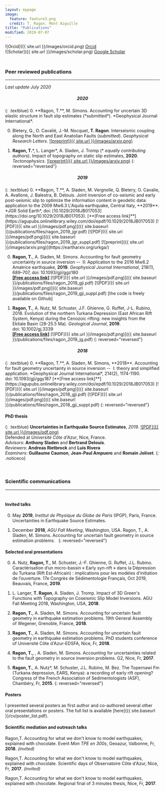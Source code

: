 ```yaml
---
layout: mypage
image:
  feature: feature3.png
  credit: T. Ragon. Mont Aiguille
title: "Publications"
modified: 2019-07-07
---
```


![Orcid]({{ site.url }}/images/orcid.png) [Orcid](http://orcid.org/0000-0002-1276-1910)   
![Scholar]({{ site.url }}/images/scholar.png) [Google Scholar](https://scholar.google.ca/citations?user=v_X3_GoAAAAJ&hl=en)  

<br style="line-height: 10px" />

### Peer reviewed publications
---
*Last update July 2020*

<center>
<h5> 2020 </h5>
</center>
{: .textblue}  
0. **Ragon, T.**, M. Simons. Accounting for uncertain 3D elastic structure in fault slip estimates (*submitted*). *Geophysical Journal International*. 

0. Bletery, Q., O. Cavalié, J.-M. Nocquet, **T. Ragon**. Interseismic coupling along the North and East Anatolian Faults (*submitted*). *Geophysical Research Letters*. [![preprint]({{ site.url }}/images/arxiv.png)](https://www.essoar.org/doi/10.1002/essoar.10502450.2)

0. **Ragon, T.**\*, L. Langer\*, A. Sladen, J. Tromp (\* *equally contributing authors*). Impact of topography on static slip estimates, **2020**. *Tectonophysics*. [![preprint]({{ site.url }}/images/arxiv.png)](https://doi.org/10.31223/osf.io/nsbx3)
{: reversed="reversed"}

<center>
<h5> 2019 </h5>
</center>
{: .textblue}  
0. **Ragon, T.**, A. Sladen, M. Vergnolle, Q. Bletery, O. Cavalie, A. Avallone, J. Balestra, B. Delouis. Joint inversion of co-seismic and early post-seismic slip to optimize the information content in geodetic data: application to the 2009 Mw6.3 L'Aquila earthquake, Central Italy, **2019**. *JGR Solid Earth*, doi: [10.1029/2018JB017053](https://doi.org/10.1029/2018JB017053).  
[**[Free access link]**](https://agupubs.onlinelibrary.wiley.com/doi/epdf/10.1029/2018JB017053)  [![PDF]({{ site.url }}/images/pdf.png)]({{ site.baseurl }}/publications/files/ragon_2019_jgr.pdf)  [![PDF]({{ site.url }}/images/pdf.png)]({{ site.baseurl }}/publications/files/ragon_2019_jgr_suppl.pdf)  [![preprint]({{ site.url }}/images/arxiv.png)](https://eartharxiv.org/urkga/)

0. **Ragon, T.**, A. Sladen, M. Simons. Accounting for fault geometry uncertainty in source inversion --  II: Application to the 2016 Mw6.2 Amatrice earthquake, **2019**. *Geophysical Journal International*, 218(1), 689–707, doi: 10.1093/gji/ggz180  
[**[Free access link]**](https://agupubs.onlinelibrary.wiley.com/doi/epdf/10.1029/2018JB017053)  [![PDF]({{ site.url }}/images/pdf.png)]({{ site.baseurl }}/publications/files/ragon_2019_gji.pdf)  [![PDF]({{ site.url }}/images/pdf.png)]({{ site.baseurl }}/publications/files/ragon_2019_gji_suppl.pdf)  [the code is freely available on Github]

0. **Ragon, T.**, A. Nutz, M. Schuster, J.F. Ghienne, G. Ruffet, J-L. Rubino, 2018. Evolution of the northern Turkana Depression (East African Rift System, Kenya) during the Cenozoic rifting: new insights from the Ekitale Basin (28-25.5 Ma). *Geological Journal*, **2019**. doi: 10.1002/gj.3339  
[**[Free access link]**](https://agupubs.onlinelibrary.wiley.com/doi/epdf/10.1029/2018JB017053)  [![PDF]({{ site.url }}/images/pdf.png)]({{ site.baseurl }}/publications/files/ragon_2019_jg.pdf)
{: reversed="reversed"}

<center>
<h5> 2018 </h5>
</center>
{: .textblue}  
0. **Ragon, T.**, A. Sladen, M. Simons, **2018**. Accounting for fault geometry uncertainty in source inversion --  I: theory and simplified application. *Geophysical Journal International*, 214(2), 1174-1190. doi: 10.1093/gji/ggy187  
[**[Free access link]**](https://agupubs.onlinelibrary.wiley.com/doi/epdf/10.1029/2018JB017053)  [![PDF]({{ site.url }}/images/pdf.png)]({{ site.baseurl }}/publications/files/ragon_2018_gji.pdf)  [![PDF]({{ site.url }}/images/pdf.png)]({{ site.baseurl }}/publications/files/ragon_2018_gji_suppl.pdf)
{: reversed="reversed"}

<br style="line-height: 10px" />

#### PhD thesis
{: .textblue}
**Uncertainties in Earthquake Source Estimates**, *2019*. [![PDF]({{ site.url }}/images/pdf.png)](https://tel.archives-ouvertes.fr/tel-02271745/document)  
Defended at *Université Côte d'Azur*, Nice, France.  
*Advisors*: **Anthony Sladen** and **Bertrand Delouis**.  
*Reviewers*: **Andreas Rietbrock** and **Luis Rivera**  
*Examiners*: **Guillaume Caumon**, **Jean-Paul Ampuero** and **Romain Jolivet**.
{: .noticeco} 

<br style="line-height: 20px" />

### Scientific communications  
----

<br style="line-height: 5px" />

#### Invited talks  
0. May **2019**, *Institut de Physique du Globe de Paris* (IPGP), Paris, France. Uncertainties in Earthquake Source Estimates.

0. December **2018**, *AGU Fall Meeting*, Washington, USA. Ragon, T., A. Sladen, M. Simons. Accounting for uncertain fault geometry in source estimation problems.  
{: reversed="reversed"}


#### Selected oral presentations  
0. A. Nutz, **Ragon, T.**, M. Schuster, J.-F. Ghienne, G. Ruffet, J.L. Rubino. Caractérisation d’un micro-bassin « Early syn-rift » dans la Dépression du Turkana (Rift Est-Africain) : implications pour les modèles d’initiation de l’ouverture.  17e Congrès de Sédimentologie Français, Oct 2019, Beauvais, France, **2019**.

0. L. Langer, **T. Ragon**, A. Sladen, J. Tromp. Impact of 3D Green's Functions with Topography on Coseismic Slip Model Inversions. AGU Fall Meeting 2018, Washington, USA, **2018**.
	
0. **Ragon, T.**, A. Sladen, M. Simons. Accounting for uncertain fault geometry in earthquake estimation problems. 19th General Assembly of Wegener, Grenoble, France, **2018**.

0. **Ragon, T.**, A. Sladen, M. Simons. Accounting for uncertain fault geometry in earthquake estimation problems. PhD students conference of Université Côte d'Azur-EDSFA, Nice, Fr, **2018**.

0. **Ragon, T.,** , A. Sladen, M. Simons. Accounting for uncertainties related to the fault geometry in source inversion problems. G2, Nice, Fr, **2017**.

0. **Ragon, T.**, A. Nutz*, M. Schuster, J.L. Rubino, M. Bez. The Topernawi Fm (Turkana depression, EARS, Kenya): a recording of early rift opening? Congress of the French Association of Sedimentologists (ASF), Chambéry, Fr, **2015**.
{: reversed="reversed"}


#### Posters  
I presented several posters as first author and co-authored several other oral presentations or posters.
The full list is available [here]({{ site.baseurl }}/cv/poster_list.pdf).


#### Scientific mediation and outreach talks  
Ragon,T. Accounting for what we don't know to model earthquakes, explained with chocolate. Event *Mon TPE en 300s*, Geoazur, Valbonne, Fr, **2018**. *(invited)*

Ragon,T. Accounting for what we don't know to model earthquakes, explained with chocolate. Scientific days of Observatoire Côte d'Azur, Nice, Fr, **2017**. *(invited)*

Ragon,T. Accounting for what we don't know to model earthquakes, explained with chocolate. Regional final of 3 minutes thesis, Nice, Fr, **2017**.
